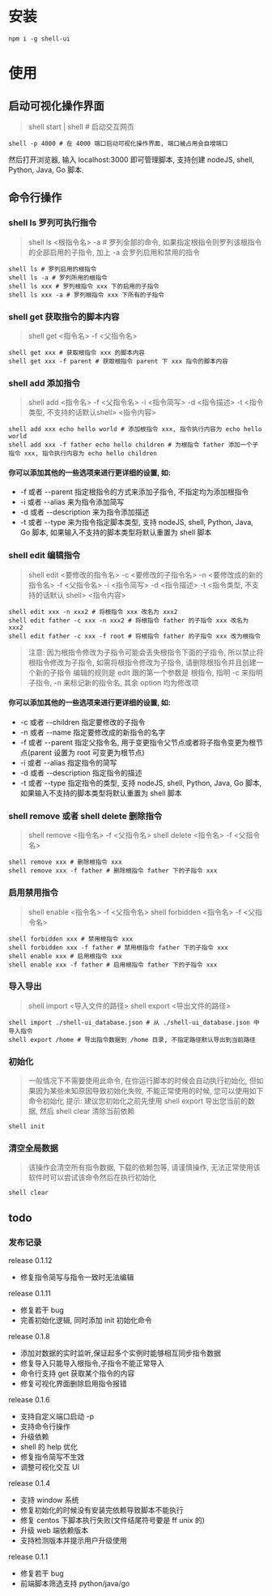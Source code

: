 # 安装
```shell script
npm i -g shell-ui
```
# 使用
## 启动可视化操作界面 
> shell start | shell # 启动交互网页
```shell script
shell -p 4000 # 在 4000 端口启动可视化操作界面, 端口被占用会自增端口
```
然后打开浏览器, 输入 localhost:3000 即可管理脚本, 支持创建 nodeJS, shell, Python, Java, Go 脚本.

## 命令行操作
### shell ls 罗列可执行指令 
> shell ls <根指令名> -a # 罗列全部的命令, 如果指定根指令则罗列该根指令的全部启用的子指令, 加上 -a 会罗列启用和禁用的指令
```shell script
shell ls # 罗列启用的根指令
shell ls -a # 罗列所用的根指令
shell ls xxx # 罗列根指令 xxx 下的启用的子指令
shell ls xxx -a # 罗列根指令 xxx 下所有的子指令
```
### shell get 获取指令的脚本内容
> shell get <指令名> -f <父指令名>
```shell script
shell get xxx # 获取根指令 xxx 的脚本内容
shell get xxx -f parent # 获取根指令 parent 下 xxx 指令的脚本内容
```
### shell add 添加指令 
> shell add <指令名> -f <父指令名> -i <指令简写> -d <指令描述> -t <指令类型, 不支持的话默认shell> <指令内容>
```shell script
shell add xxx echo hello world # 添加根指令 xxx, 指令执行内容为 echo hello world
shell add xxx -f father echo hello children # 为根指令 father 添加一个子指令 xxx, 指令执行内容为 echo hello children
```
#### 你可以添加其他的一些选项来进行更详细的设置, 如:
 - -f 或者 --parent 指定根指令的方式来添加子指令, 不指定均为添加根指令
 - -i 或者 --alias 来为指令添加简写
 - -d 或者 --description 来为指令添加描述
 - -t 或者 --type 来为指令指定脚本类型, 支持 nodeJS, shell, Python, Java, Go 脚本, 如果输入不支持的脚本类型将默认重置为 shell 脚本
 
### shell edit 编辑指令 
> shell edit <要修改的指令名> -c <要修改的子指令名> -n <要修改成的新的指令名> -f <父指令名> -i <指令简写> -d <指令描述> -t <指令类型, 不支持的话默认 shell> <指令内容>
```shell script
shell edit xxx -n xxx2 # 将根指令 xxx 改名为 xxx2
shell edit father -c xxx -n xxx2 # 将根指令 father 的子指令 xxx 改名为 xxx2
shell edit father -c xxx -f root # 将根指令 father 的子指令 xxx 改为根指令
```
> 注意: 因为根指令修改为子指令可能会丢失根指令下面的子指令, 所以禁止将根指令修改为子指令, 如需将根指令修改为子指令, 请删除根指令并且创建一个新的子指令
> 编辑的规则是 edit 跟的第一个参数是 根指令, 指明 -c 来指明子指令, -n 来标记新的指令名, 其余 option 均为修改项
#### 你可以添加其他的一些选项来进行更详细的设置, 如:
 - -c 或者 --children 指定要修改的子指令
 - -n 或者 --name 指定要修改成的新指令的名字
 - -f 或者 --parent 指定父指令名, 用于变更指令父节点或者将子指令变更为根节点(parent 设置为 root 可变更为根节点)
 - -i 或者 --alias 指定指令的简写
 - -d 或者 --description 指定指令的描述
 - -t 或者 --type 指定指令的类型, 支持 nodeJS, shell, Python, Java, Go 脚本, 如果输入不支持的脚本类型将默认重置为 shell 脚本

### shell remove 或者 shell delete 删除指令
> shell remove <指令名> -f <父指令名>
> shell delete <指令名> -f <父指令名>
```shell script
shell remove xxx # 删除根指令 xxx
shell remove xxx -f father # 删除根指令 father 下的子指令 xxx
```

### 启用禁用指令
> shell enable <指令名> -f <父指令名>
> shell forbidden <指令名> -f <父指令名>
```shell script
shell forbidden xxx # 禁用根指令 xxx
shell forbidden xxx -f father # 禁用根指令 father 下的子指令 xxx
shell enable xxx # 启用根指令 xxx
shell enable xxx -f father # 启用根指令 father 下的子指令 xxx
```

### 导入导出
> shell import <导入文件的路径>
> shell export <导出文件的路径>
```shell script
shell import ./shell-ui_database.json # 从 ./shell-ui_database.json 中导入指令
shell export /home # 导出指令数据到 /home 目录, 不指定路径默认导出到当前路径
```

### 初始化
> 一般情况下不需要使用此命令, 在你运行脚本的时候会自动执行初始化, 但如果因为某些未知原因导致初始化失败, 不能正常使用的时候, 您可以使用如下命令初始化
> 提示: 建议您初始化之前先使用 shell export 导出您当前的数据, 然后 shell clear 清除当前依赖
```shell script
shell init
```

### 清空全局数据
> 该操作会清空所有指令数据, 下载的依赖包等, 请谨慎操作, 无法正常使用该软件时可以尝试该命令然后在执行初始化
```shell script
shell clear
```

todo
- 

### 发布记录
release 0.1.12
- 修复指令简写与指令一致时无法编辑

release 0.1.11
- 修复若干 bug
- 完善初始化逻辑, 同时添加 init 初始化命令

release 0.1.8
- 添加对数据的实时监听,保证起多个实例时能够相互同步指令数据
- 修复导入只能导入根指令,子指令不能正常导入
- 命令行支持 get 获取某个指令的内容
- 修复可视化界面删除启用指令报错

release 0.1.6
- 支持自定义端口启动 -p
- 支持命令行操作
- 升级依赖
- shell 的 help 优化
- 修复指令简写不生效
- 调整可视化交互 UI

release 0.1.4
- 支持 window 系统
- 修复初始化的时候没有安装完依赖导致脚本不能执行
- 修复 centos 下脚本执行失败(文件结尾符号要是 ff unix 的)
- 升级 web 端依赖版本
- 支持检测版本并提示用户升级使用

release 0.1.1
- 修复若干 bug
- 前端脚本筛选支持 python/java/go
